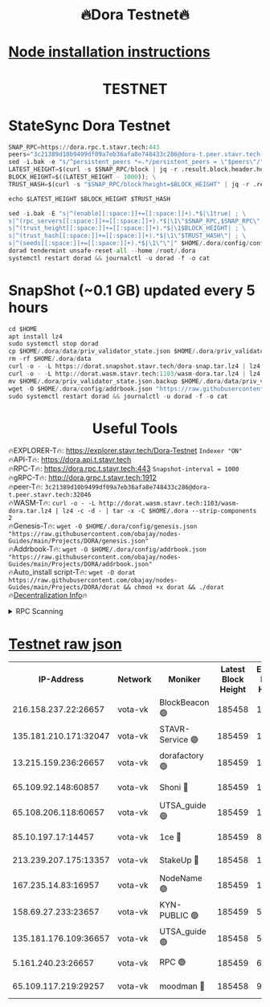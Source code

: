 <h1 align="center"> 🔥Dora Testnet🔥</h1>

[Node installation instructions](https://github.com/obajay/nodes-Guides/tree/main/Projects/DORA)
=

<h1 align="center"> TESTNET</h1>

# StateSync Dora Testnet
```python
SNAP_RPC=https://dora.rpc.t.stavr.tech:443
peers="3c21389d10b9499df09a7eb36afa8e748433c286@dora-t.peer.stavr.tech:32046"
sed -i.bak -e "s/^persistent_peers *=.*/persistent_peers = \"$peers\"/" $HOME/.dora/config/config.toml
LATEST_HEIGHT=$(curl -s $SNAP_RPC/block | jq -r .result.block.header.height); \
BLOCK_HEIGHT=$((LATEST_HEIGHT - 1000)); \
TRUST_HASH=$(curl -s "$SNAP_RPC/block?height=$BLOCK_HEIGHT" | jq -r .result.block_id.hash)

echo $LATEST_HEIGHT $BLOCK_HEIGHT $TRUST_HASH

sed -i.bak -E "s|^(enable[[:space:]]+=[[:space:]]+).*$|\1true| ; \
s|^(rpc_servers[[:space:]]+=[[:space:]]+).*$|\1\"$SNAP_RPC,$SNAP_RPC\"| ; \
s|^(trust_height[[:space:]]+=[[:space:]]+).*$|\1$BLOCK_HEIGHT| ; \
s|^(trust_hash[[:space:]]+=[[:space:]]+).*$|\1\"$TRUST_HASH\"| ; \
s|^(seeds[[:space:]]+=[[:space:]]+).*$|\1\"\"|" $HOME/.dora/config/config.toml
dorad tendermint unsafe-reset-all --home /root/.dora
systemctl restart dorad && journalctl -u dorad -f -o cat
```
# SnapShot (~0.1 GB) updated every 5 hours
```python
cd $HOME
apt install lz4
sudo systemctl stop dorad
cp $HOME/.dora/data/priv_validator_state.json $HOME/.dora/priv_validator_state.json.backup
rm -rf $HOME/.dora/data
curl -o - -L https://dorat.snapshot.stavr.tech/dora-snap.tar.lz4 | lz4 -c -d - | tar -x -C $HOME/.dora --strip-components 2
curl -o - -L http://dorat.wasm.stavr.tech:1103/wasm-dora.tar.lz4 | lz4 -c -d - | tar -x -C $HOME/.dora --strip-components 2
mv $HOME/.dora/priv_validator_state.json.backup $HOME/.dora/data/priv_validator_state.json
wget -O $HOME/.dora/config/addrbook.json "https://raw.githubusercontent.com/obajay/nodes-Guides/main/Projects/DORA/addrbook.json"
sudo systemctl restart dorad && journalctl -u dorad -f -o cat
```
 <h1 align="center"> Useful Tools</h1>
 
🔥EXPLORER-T🔥: https://explorer.stavr.tech/Dora-Testnet        `Indexer "ON"` \
🔥API-T🔥:      https://dora.api.t.stavr.tech \
🔥RPC-T🔥:      https://dora.rpc.t.stavr.tech:443              `Snapshot-interval = 1000` \
🔥gRPC-T🔥:     http://dora.grpc.t.stavr.tech:1912 \
🔥peer-T🔥:     `3c21389d10b9499df09a7eb36afa8e748433c286@dora-t.peer.stavr.tech:32046` \
🔥WASM-T🔥:     ```curl -o - -L http://dorat.wasm.stavr.tech:1103/wasm-dora.tar.lz4 | lz4 -c -d - | tar -x -C $HOME/.dora --strip-components 2``` \
🔥Genesis-T🔥:  ```wget -O $HOME/.dora/config/genesis.json "https://raw.githubusercontent.com/obajay/nodes-Guides/main/Projects/DORA/genesis.json"``` \
🔥Addrbook-T🔥: ```wget -O $HOME/.dora/config/addrbook.json "https://raw.githubusercontent.com/obajay/nodes-Guides/main/Projects/DORA/addrbook.json"``` \
🔥Auto_install script-T🔥:  `wget -O dorat https://raw.githubusercontent.com/obajay/nodes-Guides/main/Projects/DORA/dorat && chmod +x dorat && ./dorat` \
🔥[Decentralization Info](https://github.com/obajay/StateSync-snapshots/tree/main/Projects/Dora/Decentralization)🔥

<details>
<summary>RPC Scanning</summary>

<h2 align="center"> We scan nodes in real time every 4 hours. And we provide the final result of RPC endpoints.
We cannot influence the operation of these nodes in any way. </h2>


```python
If Voting Power is higher than 0 --> then the Node is a validator of the network and may be subject to attack and be a potential threat to the chain.
```
```python
We marked such validators with a red symbol
```

</details>

[Testnet raw json](https://rpc-check.dorat.stavr.tech/dorat/rpc-dorat-result.json)
=



<table><tr><th>IP-Address</th><th>Network</th><th>Moniker</th><th>Latest Block Height</th><th>Earliest Block Height</th><th>Catching Up</th><th>Tx Index</th><th>Voting Power</th><th>Scan Time</th></tr><tr><td>216.158.237.22:26657</td><td>vota-vk</td><td>BlockBeacon 🟢</td><td>185458</td><td>1</td><td>False</td><td>off</td><td>0</td><td>2024-01-01T19:51:32.685210537UTC</td></tr><tr><td>135.181.210.171:32047</td><td>vota-vk</td><td>STAVR-Service 🟢</td><td>185459</td><td>1</td><td>False</td><td>on</td><td>0</td><td>2024-01-01T19:51:37.560055512UTC</td></tr><tr><td>13.215.159.236:26657</td><td>vota-vk</td><td>dorafactory 🟢</td><td>185459</td><td>1</td><td>False</td><td>on</td><td>0</td><td>2024-01-01T19:51:38.489737366UTC</td></tr><tr><td>65.109.92.148:60857</td><td>vota-vk</td><td>Shoni 🔴</td><td>185459</td><td>1</td><td>False</td><td>on</td><td>9323404379593930</td><td>2024-01-01T19:51:40.412379885UTC</td></tr><tr><td>65.108.206.118:60657</td><td>vota-vk</td><td>UTSA_guide 🟢</td><td>185459</td><td>1</td><td>False</td><td>on</td><td>0</td><td>2024-01-01T19:51:40.749326346UTC</td></tr><tr><td>85.10.197.17:14457</td><td>vota-vk</td><td>1ce 🔴</td><td>185459</td><td>8001</td><td>False</td><td>off</td><td>9009000000000000</td><td>2024-01-01T19:51:39.475606936UTC</td></tr><tr><td>213.239.207.175:13357</td><td>vota-vk</td><td>StakeUp 🔴</td><td>185458</td><td>13001</td><td>False</td><td>off</td><td>9009500000000000</td><td>2024-01-01T19:51:32.079091261UTC</td></tr><tr><td>167.235.14.83:16957</td><td>vota-vk</td><td>NodeName 🟢</td><td>185459</td><td>14001</td><td>False</td><td>on</td><td>0</td><td>2024-01-01T19:51:41.041262584UTC</td></tr><tr><td>158.69.27.233:23657</td><td>vota-vk</td><td>KYN-PUBLIC 🟢</td><td>185459</td><td>52001</td><td>False</td><td>on</td><td>0</td><td>2024-01-01T19:51:40.080649683UTC</td></tr><tr><td>135.181.176.109:36657</td><td>vota-vk</td><td>UTSA_guide 🟢</td><td>185458</td><td>55501</td><td>False</td><td>on</td><td>0</td><td>2024-01-01T19:51:31.832509219UTC</td></tr><tr><td>5.161.240.23:26657</td><td>vota-vk</td><td>RPC 🟢</td><td>185459</td><td>60001</td><td>False</td><td>off</td><td>0</td><td>2024-01-01T19:51:39.200535214UTC</td></tr><tr><td>65.109.117.219:29257</td><td>vota-vk</td><td>moodman 🔴</td><td>185458</td><td>99800</td><td>False</td><td>off</td><td>9009100000000000</td><td>2024-01-01T19:51:35.107471882UTC</td></tr></table>
